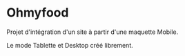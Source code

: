 # Ohmyfood

Projet d'intégration d'un site à partir d'une maquette Mobile.

Le mode Tablette et Desktop créé librement.
